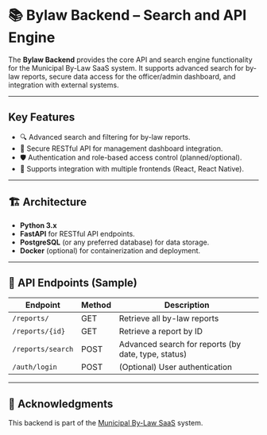 # 📚 Bylaw Backend – Search and API Engine

The **Bylaw Backend** provides the core API and search engine functionality for the Municipal By-Law SaaS system. It supports advanced search for by-law reports, secure data access for the officer/admin dashboard, and integration with external systems.

---

## Key Features
- 🔍 Advanced search and filtering for by-law reports.
- 📑 Secure RESTful API for management dashboard integration.
- 🛡️ Authentication and role-based access control (planned/optional).
- 🔄 Supports integration with multiple frontends (React, React Native).

---

## 🏗️ Architecture
- **Python 3.x**
- **FastAPI** for RESTful API endpoints.
- **PostgreSQL** (or any preferred database) for data storage.
- **Docker** (optional) for containerization and deployment.

---

## 🔌 API Endpoints (Sample)
| Endpoint | Method | Description |
| --- | --- | --- |
| `/reports/` | GET | Retrieve all by-law reports |
| `/reports/{id}` | GET | Retrieve a report by ID |
| `/reports/search` | POST | Advanced search for reports (by date, type, status) |
| `/auth/login` | POST | (Optional) User authentication |

---

## 🙌 Acknowledgments
This backend is part of the [Municipal By-Law SaaS](https://github.com/ttazrian/Municipal-By-Law-SaaS) system.
